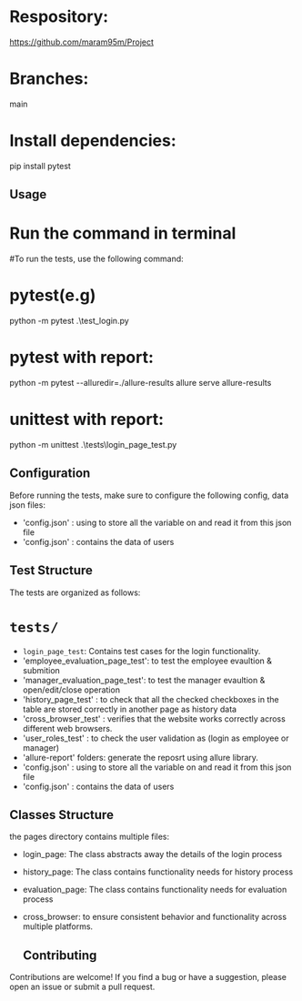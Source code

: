 
# Respository: 
https://github.com/maram95m/Project

# Branches:
main
# Install dependencies:
pip install pytest 


## Usage
# Run the command in terminal 
#To run the tests, use the following command:


# pytest(e.g)
python -m pytest .\test_login.py


# pytest with report:

python -m pytest  --alluredir=./allure-results
allure serve allure-results


# unittest with report:

python -m unittest .\tests\login_page_test.py


## Configuration

Before running the tests, make sure to configure the following config, data json files:
  - 'config.json' : using to store all the variable on and read it from this json file
  - 'config.json' : contains the data of users


## Test Structure

The tests are organized as follows:

# `tests/`
  
  - `login_page_test`: Contains test cases for the login functionality.
  - 'employee_evaluation_page_test': to test the employee evaultion & submition
  - 'manager_evaluation_page_test': to test the manager evaultion & open/edit/close operation
  - 'history_page_test' : to check that all the checked checkboxes in the table are stored correctly in another page as history data
  - 'cross_browser_test' : verifies that the website works correctly across different web browsers.
  - 'user_roles_test' : to check the user validation as (login as employee or manager)
  - 'allure-report' folders: generate the reposrt using allure library.
  - 'config.json' : using to store all the variable on and read it from this json file
  - 'config.json' : contains the data of users
  
## Classes Structure

the pages directory contains multiple files:
- login_page:   The class abstracts away the details of the login process
- history_page:   The class contains functionality needs for history process 
- evaluation_page: The class contains functionality needs for evaluation process 
- cross_browser: to ensure consistent behavior and functionality across multiple platforms.


  ## Contributing

Contributions are welcome! If you find a bug or have a suggestion, please open an issue or submit a pull request.
